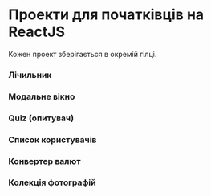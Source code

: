 # Проекти для початківців на ReactJS

Кожен проект зберігається в окремій гілці.

### Лічильник
### Модальне вікно
### Quiz (опитувач)
### Список користувачів
### Конвертер валют
### Колекція фотографій